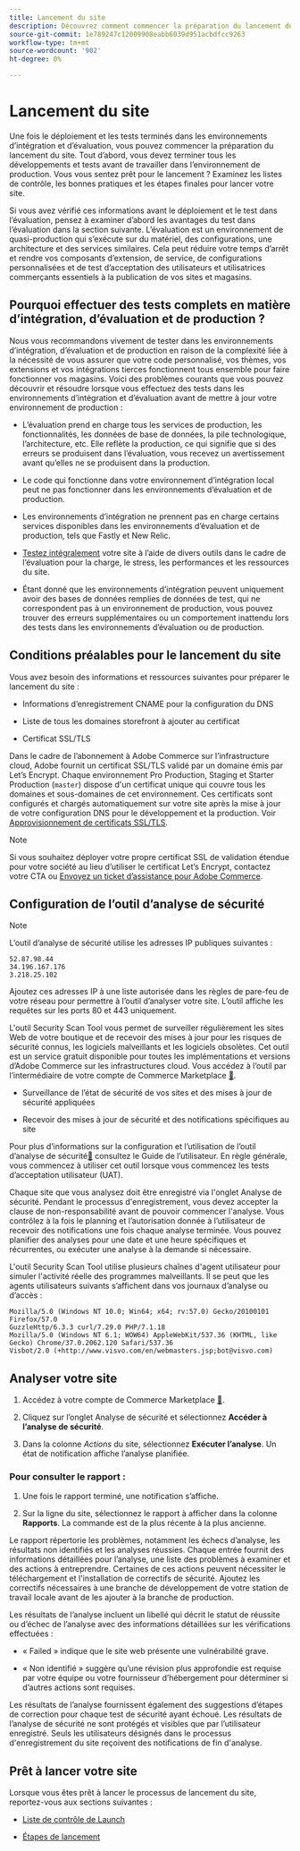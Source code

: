 ```yaml
---
title: Lancement du site
description: Découvrez comment commencer la préparation du lancement du site.
source-git-commit: 1e789247c12009908eabb6039d951acbdfcc9263
workflow-type: tm+mt
source-wordcount: '902'
ht-degree: 0%

---
```


# Lancement du site

Une fois le déploiement et les tests terminés dans les environnements d’intégration et d’évaluation, vous pouvez commencer la préparation du lancement du site. Tout d’abord, vous devez terminer tous les développements et tests avant de travailler dans l’environnement de production. Vous vous sentez prêt pour le lancement ? Examinez les listes de contrôle, les bonnes pratiques et les étapes finales pour lancer votre site.

Si vous avez vérifié ces informations avant le déploiement et le test dans l’évaluation, pensez à examiner d’abord les avantages du test dans l’évaluation dans la section suivante. L’évaluation est un environnement de quasi-production qui s’exécute sur du matériel, des configurations, une architecture et des services similaires. Cela peut réduire votre temps d’arrêt et rendre vos composants d’extension, de service, de configurations personnalisées et de test d’acceptation des utilisateurs et utilisatrices commerçants essentiels à la publication de vos sites et magasins.

## Pourquoi effectuer des tests complets en matière d’intégration, d’évaluation et de production ?

Nous vous recommandons vivement de tester dans les environnements d’intégration, d’évaluation et de production en raison de la complexité liée à la nécessité de vous assurer que votre code personnalisé, vos thèmes, vos extensions et vos intégrations tierces fonctionnent tous ensemble pour faire fonctionner vos magasins. Voici des problèmes courants que vous pouvez découvrir et résoudre lorsque vous effectuez des tests dans les environnements d’intégration et d’évaluation avant de mettre à jour votre environnement de production :

- L’évaluation prend en charge tous les services de production, les fonctionnalités, les données de base de données, la pile technologique, l’architecture, etc. Elle reflète la production, ce qui signifie que si des erreurs se produisent dans l’évaluation, vous recevez un avertissement avant qu’elles ne se produisent dans la production.

- Le code qui fonctionne dans votre environnement d’intégration local peut ne pas fonctionner dans les environnements d’évaluation et de production.

- Les environnements d’intégration ne prennent pas en charge certains services disponibles dans les environnements d’évaluation et de production, tels que Fastly et New Relic.

- [Testez intégralement](../test/guidance.md) votre site à l’aide de divers outils dans le cadre de l’évaluation pour la charge, le stress, les performances et les ressources du site.

- Étant donné que les environnements d’intégration peuvent uniquement avoir des bases de données remplies de données de test, qui ne correspondent pas à un environnement de production, vous pouvez trouver des erreurs supplémentaires ou un comportement inattendu lors des tests dans les environnements d’évaluation ou de production.

## Conditions préalables pour le lancement du site

Vous avez besoin des informations et ressources suivantes pour préparer le lancement du site :

- Informations d’enregistrement CNAME pour la configuration du DNS

- Liste de tous les domaines storefront à ajouter au certificat

- Certificat SSL/TLS

Dans le cadre de l’abonnement à Adobe Commerce sur l’infrastructure cloud, Adobe fournit un certificat SSL/TLS validé par un domaine émis par Let’s Encrypt. Chaque environnement Pro Production, Staging et Starter Production (`master`) dispose d&#39;un certificat unique qui couvre tous les domaines et sous-domaines de cet environnement. Ces certificats sont configurés et chargés automatiquement sur votre site après la mise à jour de votre configuration DNS pour le développement et la production. Voir [Approvisionnement de certificats SSL/TLS](../cdn/fastly-configuration.md#provision-ssltls-certificates).

>[!NOTE]
>
>Si vous souhaitez déployer votre propre certificat SSL de validation étendue pour votre société au lieu d’utiliser le certificat Let’s Encrypt, contactez votre CTA ou [Envoyez un ticket d’assistance pour Adobe Commerce](https://experienceleague.adobe.com/docs/commerce-knowledge-base/kb/help-center-guide/magento-help-center-user-guide.html#submit-ticket).

## Configuration de l’outil d’analyse de sécurité

>[!NOTE]
>
>L’outil d’analyse de sécurité utilise les adresses IP publiques suivantes :
>
>```text
>52.87.98.44
>34.196.167.176
>3.218.25.102
>```
>
>Ajoutez ces adresses IP à une liste autorisée dans les règles de pare-feu de votre réseau pour permettre à l’outil d’analyser votre site. L’outil affiche les requêtes sur les ports 80 et 443 uniquement.

L&#39;outil Security Scan Tool vous permet de surveiller régulièrement les sites Web de votre boutique et de recevoir des mises à jour pour les risques de sécurité connus, les logiciels malveillants et les logiciels obsolètes. Cet outil est un service gratuit disponible pour toutes les implémentations et versions d’Adobe Commerce sur les infrastructures cloud. Vous accédez à l’outil par l’intermédiaire de votre compte de Commerce Marketplace [&#128279;](https://account.magento.com/customer/account/login).

- Surveillance de l’état de sécurité de vos sites et des mises à jour de sécurité appliquées

- Recevoir des mises à jour de sécurité et des notifications spécifiques au site

Pour plus d’informations sur la configuration et l’utilisation de l’outil d’analyse de sécurité[&#128279;](https://experienceleague.adobe.com/en/docs/commerce-admin/systems/security/security-scan) consultez le  Guide de l’utilisateur. En règle générale, vous commencez à utiliser cet outil lorsque vous commencez les tests d’acceptation utilisateur (UAT).

Chaque site que vous analysez doit être enregistré via l&#39;onglet Analyse de sécurité. Pendant le processus d&#39;enregistrement, vous devez accepter la clause de non-responsabilité avant de pouvoir commencer l&#39;analyse. Vous contrôlez à la fois le planning et l’autorisation donnée à l’utilisateur de recevoir des notifications une fois chaque analyse terminée. Vous pouvez planifier des analyses pour une date et une heure spécifiques et récurrentes, ou exécuter une analyse à la demande si nécessaire.

L&#39;outil Security Scan Tool utilise plusieurs chaînes d&#39;agent utilisateur pour simuler l&#39;activité réelle des programmes malveillants. Il se peut que les agents utilisateurs suivants s’affichent dans vos journaux d’analyse ou d’accès :

```text
Mozilla/5.0 (Windows NT 10.0; Win64; x64; rv:57.0) Gecko/20100101 Firefox/57.0
GuzzleHttp/6.3.3 curl/7.29.0 PHP/7.1.18
Mozilla/5.0 (Windows NT 6.1; WOW64) AppleWebKit/537.36 (KHTML, like Gecko) Chrome/37.0.2062.120 Safari/537.36
Visbot/2.0 (+http://www.visvo.com/en/webmasters.jsp;bot@visvo.com)
```

## Analyser votre site

1. Accédez à votre compte de Commerce Marketplace [&#128279;](https://account.magento.com/customer/account/login).

1. Cliquez sur l’onglet Analyse de sécurité et sélectionnez **Accéder à l’analyse de sécurité**.

1. Dans la colonne _Actions_ du site, sélectionnez **Exécuter l’analyse**. Un état de notification affiche l’analyse planifiée.

### Pour consulter le rapport :

1. Une fois le rapport terminé, une notification s’affiche.

1. Sur la ligne du site, sélectionnez le rapport à afficher dans la colonne **Rapports**. La commande est de la plus récente à la plus ancienne.

Le rapport répertorie les problèmes, notamment les échecs d’analyse, les résultats non identifiés et les analyses réussies. Chaque entrée fournit des informations détaillées pour l’analyse, une liste des problèmes à examiner et des actions à entreprendre. Certaines de ces actions peuvent nécessiter le téléchargement et l&#39;installation de correctifs de sécurité. Ajoutez les correctifs nécessaires à une branche de développement de votre station de travail locale avant de les ajouter à la branche de production.

Les résultats de l’analyse incluent un libellé qui décrit le statut de réussite ou d’échec de l’analyse avec des informations détaillées sur les vérifications effectuées :

- « Failed » indique que le site web présente une vulnérabilité grave.

- « Non identifié » suggère qu’une révision plus approfondie est requise par votre équipe ou votre fournisseur d’hébergement pour déterminer si d’autres actions sont requises.

Les résultats de l’analyse fournissent également des suggestions d’étapes de correction pour chaque test de sécurité ayant échoué. Les résultats de l’analyse de sécurité ne sont protégés et visibles que par l’utilisateur enregistré. Seuls les utilisateurs désignés dans le processus d&#39;enregistrement du site reçoivent des notifications de fin d&#39;analyse.

## Prêt à lancer votre site

Lorsque vous êtes prêt à lancer le processus de lancement du site, reportez-vous aux sections suivantes :

- [Liste de contrôle de Launch](checklist.md)

- [Étapes de lancement](steps.md)
